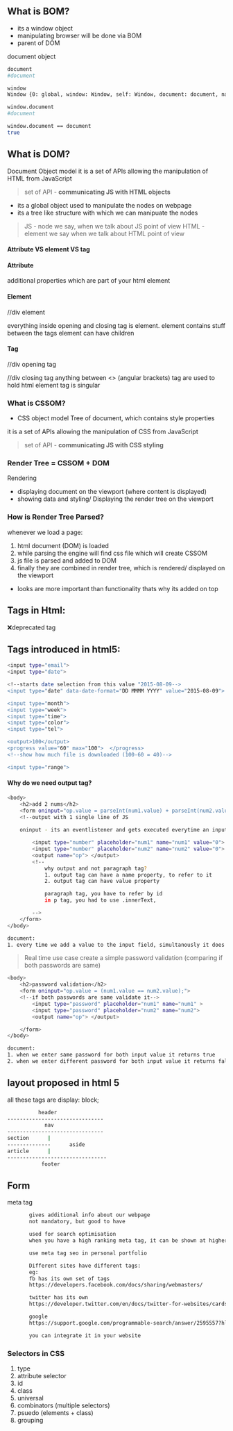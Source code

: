 ## What is BOM?
- its a window object 
- manipulating browser will be done via BOM
- parent of DOM 

document object
```bash
document
#document

window
Window {0: global, window: Window, self: Window, document: document, name: '', location: Location, …}

window.document
#document

window.document == document 
true
```

## What is DOM?
Document Object model 
it is a set of APIs allowing the manipulation of HTML from JavaScript

> set of API - **communicating JS with HTML objects** 

- its a global object used to manipulate the nodes on webpage 
- its a tree like structure with which we can manipuate the nodes

> JS - node we say, when we talk about JS point of view 
> HTML - element we say when we talk about HTML point of view 

#### Attribute VS element VS tag
<div id="something" class="" onclick="">
  <p>  </p>
</div>

#### Attribute
additional properties which are part of your html element

#### Element 
<div id="something" class="" onclick="">  //div element
  <p>  </p>
</div>
everything inside opening and closing tag is element.
element contains stuff between the tags
element can have children 

#### Tag 
<div id="something" class="" onclick="">  //div opening tag
  <p>  </p>
</div>                                    //div closing tag
anything between <> (angular brackets)
tag are used to hold html element 
tag is singular 

### What is CSSOM?
- CSS object model 
Tree of document, which contains style properties 

it is a set of APIs allowing the manipulation of CSS from JavaScript

> set of API - **communicating JS with CSS styling** 

### Render Tree = CSSOM + DOM 
Rendering 
- displaying document on the viewport (where content is displayed)
- showing data and styling/ Displaying the render tree on the viewport 

### How is Render Tree Parsed?
whenever we load a page:
1. html document (DOM) is loaded
2. while parsing the engine will find css file which will create CSSOM 
3. js file is parsed and added to DOM 
4. finally they are combined in render tree, which is rendered/ displayed on the viewport 

- looks are more important than functionality thats why its added on top 

## Tags in Html:
<marquee></marquee> ❌deprecated tag

## Tags introduced in html5:
```bash
<input type="email">
<input type="date">

<!--starts date selection from this value "2015-08-09-->
<input type="date" data-date-format="DD MMMM YYYY" value="2015-08-09">

<input type="month">
<input type="week">
<input type="time">
<input type="color">
<input type="tel">

<output>100</output>
<progress value="60" max="100">  </progress>
<!--show how much file is downloaded (100-60 = 40)-->

<input type="range">
```

#### Why do we need output tag?
```bash
<body>
    <h2>add 2 nums</h2>
    <form oninput="op.value = parseInt(num1.value) + parseInt(num2.value);">
    <!--output with 1 single line of JS
    
    oninput - its an eventlistener and gets executed everytime an input is changed inside the input tags-->

        <input type="number" placeholder="num1" name="num1" value="0">
        <input type="number" placeholder="num2" name="num2" value="0">
        <output name="op"> </output>
        <!--
            why output and not paragraph tag?
            1. output tag can have a name property, to refer to it
            2. output tag can have value property

            paragraph tag, you have to refer by id 
            in p tag, you had to use .innerText,

        -->
    </form>
</body>

document:
1. every time we add a value to the input field, simultanously it does the operation and returns the value on the output tag field 
```
> Real time use case 
create a simple password validation (comparing if both passwords are same)
```bash
<body>
    <h2>password validation</h2>
    <form oninput="op.value = (num1.value == num2.value);">
    <!--if both passwords are same validate it-->
        <input type="password" placeholder="num1" name="num1" >
        <input type="password" placeholder="num2" name="num2">
        <output name="op"> </output>

    </form>
</body>

document:
1. when we enter same password for both input value it returns true 
2. when we enter different password for both input value it returns false
```

## layout proposed in html 5
all these tags are display: block;
```bash
          header 
-------------------------------
            nav 
-------------------------------
section      |
--------------      aside 
article      |
--------------------------------
           footer 
```

## Form 
 meta tag 
 ```bash
        gives additional info about our webpage 
        not mandatory, but good to have 

        used for search optimisation 
        when you have a high ranking meta tag, it can be shown at higher property of search result 

        use meta tag seo in personal portfolio

        Different sites have different tags:
        eg: 
        fb has its own set of tags 
        https://developers.facebook.com/docs/sharing/webmasters/

        twitter has its own 
        https://developer.twitter.com/en/docs/twitter-for-websites/cards/overview/summary

        google 
        https://support.google.com/programmable-search/answer/2595557?hl=en#:~:text=The%20meta%20tag%20contains%20information,enable%20sorting%20of%20search%20results.

        you can integrate it in your website 
```

### Selectors in CSS 
1. type 
2. attribute selector 
3. id 
4. class 
5. universal 
6. combinators (multiple selectors)
7. psuedo (elements + class) 
8. grouping 


